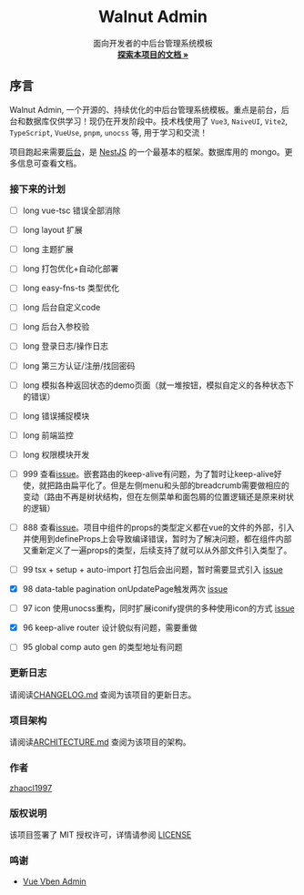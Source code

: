 <!-- PROJECT LOGO -->
<p align="center">
  <!-- <a href="">
    <img src="https://github.com/Zhaocl1997/walnut-admin-client/blob/main/src/assets/images/logo.png?raw=true" alt="Logo" width="80" height="80">
  </a> -->

  <h1 align="center">Walnut Admin</h1>
  <p align="center">
    面向开发者的中后台管理系统模板
    <br />
    <a href="https://walnut-admin-doc.netlify.app/"><strong>探索本项目的文档 »</strong></a>
    <!-- <br />
    <br />
    <a href="https://github.com/shaojintian/Best_README_template">查看Demo</a>
    ·
    <a href="https://github.com/shaojintian/Best_README_template/issues">报告Bug</a>
    ·
    <a href="https://github.com/shaojintian/Best_README_template/issues">提出新特性</a> -->
  </p>

</p>

## 序言

Walnut Admin, 一个开源的、持续优化的中后台管理系统模板。重点是前台，后台和数据库仅供学习！现仍在开发阶段中。技术栈使用了 `Vue3`, `NaiveUI`, `Vite2`, `TypeScript`, `VueUse`, `pnpm`, `unocss` 等, 用于学习和交流！

项目跑起来需要[后台][walnut-admin-server]，是 [NestJS][nestjs-url] 的一个最基本的框架。数据库用的 mongo。更多信息可查看文档。


### 接下来的计划  

- [ ] long vue-tsc 错误全部消除  
- [ ] long layout 扩展 
- [ ] long 主题扩展
- [ ] long 打包优化+自动化部署
- [ ] long easy-fns-ts 类型优化
- [ ] long 后台自定义code
- [ ] long 后台入参校验
- [ ] long 登录日志/操作日志
- [ ] long 第三方认证/注册/找回密码
- [ ] long 模拟各种返回状态的demo页面（就一堆按钮，模拟自定义的各种状态下的错误）
- [ ] long 错误捕捉模块
- [ ] long 前端监控
- [ ] long 权限模块开发

- [ ] 999 查看[issue](https://github.com/vuejs/vue-router-next/issues/626)。嵌套路由的keep-alive有问题，为了暂时让keep-alive好使，就把路由扁平化了。但是左侧menu和头部的breadcrumb需要做相应的变动（路由不再是树状结构，但在左侧菜单和面包屑的位置逻辑还是原来树状的逻辑）

- [ ] 888 查看[issue](https://github.com/vuejs/core/issues/4294)。项目中组件的props的类型定义都在vue的文件的外部，引入并使用到defineProps上会导致编译错误，暂时为了解决问题，都在组件内部又重新定义了一遍props的类型，后续支持了就可以从外部文件引入类型了。

- [ ] 99 tsx + setup + auto-import 打包后会出问题，暂时需要显式引入 [issue](https://github.com/antfu/unplugin-auto-import/issues/75)
- [x] 98 data-table pagination onUpdatePage触发两次 [issue](https://github.com/TuSimple/naive-ui/issues/1666)
- [ ] 97 icon 使用unocss重构，同时扩展iconify提供的多种使用icon的方式 [issue](https://github.com/antfu/unocss)
- [x] 96 keep-alive router 设计貌似有问题，需要重做
- [ ] 95 global comp auto gen 的类型地址有问题

### 更新日志

请阅读[CHANGELOG.md](https://github.com/Zhaocl1997/walnut-admin-client/blob/main/CHANGELOG.md) 查阅为该项目的更新日志。

### 项目架构

请阅读[ARCHITECTURE.md](https://github.com/Zhaocl1997/walnut-admin-client/blob/main/ARCHITECTURE.md) 查阅为该项目的架构。


### 作者

[zhaocl1997][author-url]

### 版权说明

该项目签署了 MIT 授权许可，详情请参阅 [LICENSE][license-url]

### 鸣谢

- [Vue Vben Admin][vben-url]

<!-- links -->

[author-url]: https://github.com/Zhaocl1997
[walnut-admin-client]: https://github.com/Zhaocl1997/walnut-admin-client
[walnut-admin-server]: https://github.com/Zhaocl1997/walnut-admin-server
[license-url]: https://github.com/Zhaocl1997/walnut-admin-client/blob/main/LICENSE

[vben-url]: https://github.com/anncwb/vue-vben-admin
[nestjs-url]: https://docs.nestjs.com/
